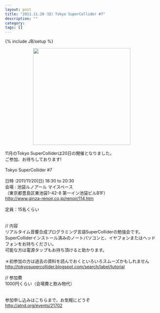 ```yaml
---
layout: post
title: "2011.11.20（日）Tokyo SuperCollider #7"
description: ""
category: 
tags: []
---
```

{% include JB/setup %}


<div class="separator" style="clear: both; text-align: center;"><a href="http://4.bp.blogspot.com/-PXBZJz90Fqw/TCd0uQvA6dI/AAAAAAAAAAk/6NCEp9FrXkE/s1600/tksc.jpg" imageanchor="1" style="margin-left: 1em; margin-right: 1em;"><img border="0" height="319" src="http://4.bp.blogspot.com/-PXBZJz90Fqw/TCd0uQvA6dI/AAAAAAAAAAk/6NCEp9FrXkE/s320/tksc.jpg" width="320" /></a></div><br />11月のTokyo SuperColliderは20日の開催となりました。<br />ご参加、お待ちしております!<br /><br />Tokyo SuperCollider #7<br /><br />日時 :2011/11/20(日) 18:30 to 20:30<br />会場 : 池袋ルノアール マイスペース<br />（東京都豊島区東池袋1-42-8 第一イン池袋ビルB1F）<br /><a href="http://www.ginza-renoir.co.jp/renoir/114.htm">http://www.ginza-renoir.co.jp/renoir/114.htm</a><br /><br />定員：15名くらい<br /><br /><br />// 内容<br />リアルタイム音響合成プログラミング言語SuperColliderの勉強会です。<br />SuperColliderインストール済みのノートパソコンと、イヤフォンまたはヘッドフォンをお持ちください。<br />可能な方は電源タップもお持ち頂けると助かります。<br /><br />＊初参加の方は過去の資料を読んでおくといろいろスムーズかもしれません<br /><a href="http://tokyosupercollider.blogspot.com/search/label/tutorial">http://tokyosupercollider.blogspot.com/search/label/tutorial</a><br /><br />// 参加費<br />1000円くらい（会場費と飲み物代）<br /><br /><br />参加申し込みはこちらまで、お気軽にどうぞ<br /><a href="http://atnd.org/events/21702">http://atnd.org/events/21702</a>

